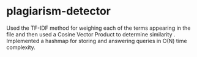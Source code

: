 # plagiarism-detector
Used the TF-IDF method for weighing each of the terms appearing in the file and then used a Cosine
Vector Product to determine similarity .
Implemented a hashmap for storing and answering queries in O(N) time complexity.
